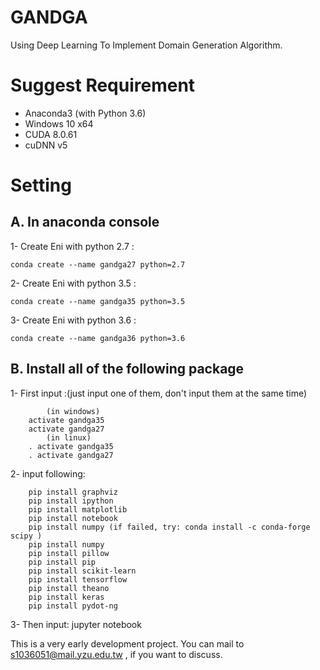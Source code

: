 # GANDGA
Using Deep Learning To Implement Domain Generation Algorithm.

# Suggest Requirement
* Anaconda3 (with Python 3.6)
* Windows 10 x64
* CUDA 8.0.61
* cuDNN v5

# Setting
## A. In anaconda console

1- Create Eni with python 2.7 : 

    conda create --name gandga27 python=2.7

2- Create Eni with python 3.5 : 

    conda create --name gandga35 python=3.5

3- Create Eni with python 3.6 : 

    conda create --name gandga36 python=3.6

## B. Install all of the following package

1- First input :(just input one of them, don't input them at the same time)

            (in windows)
        activate gandga35
        activate gandga27
            (in linux)
        . activate gandga35
        . activate gandga27
    
2- input following:

        pip install graphviz
        pip install ipython
        pip install matplotlib
        pip install notebook
        pip install numpy (if failed, try: conda install -c conda-forge scipy )
        pip install numpy
        pip install pillow
        pip install pip
        pip install scikit-learn
        pip install tensorflow
        pip install theano
        pip install keras
        pip install pydot-ng   


3- Then input: jupyter notebook 

This is a very early development project.
You can mail to s1036051@mail.yzu.edu.tw , if you want to discuss.
